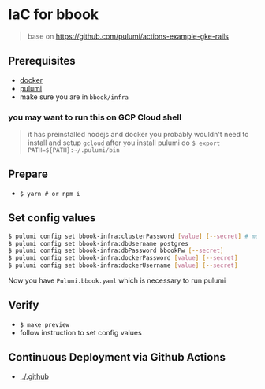 # IaC for bbook
> base on https://github.com/pulumi/actions-example-gke-rails

## Prerequisites
- [docker](https://docs.docker.com/install/)
- [pulumi](https://www.pulumi.com/docs/reference/install/)
- make sure you are in `bbook/infra`

### you may want to run this on GCP Cloud shell
> it has preinstalled nodejs and docker
> you probably wouldn't need to install and setup `gcloud`
> after you install pulumi do `$ export PATH=${PATH}:~/.pulumi/bin`

## Prepare
- `$ yarn # or npm i`

## Set config values
```bash
$ pulumi config set bbook-infra:clusterPassword [value] [--secret] # must be longer than 16 chars
$ pulumi config set bbook-infra:dbUsername postgres
$ pulumi config set bbook-infra:dbPassword bbookPw [--secret]
$ pulumi config set bbook-infra:dockerPassword [value] [--secret]
$ pulumi config set bbook-infra:dockerUsername [value] [--secret]
```
Now you have `Pulumi.bbook.yaml` which is necessary to run pulumi

## Verify
- `$ make preview`
- follow instruction to set config values

## Continuous Deployment via Github Actions
- [../.github](../.github)
